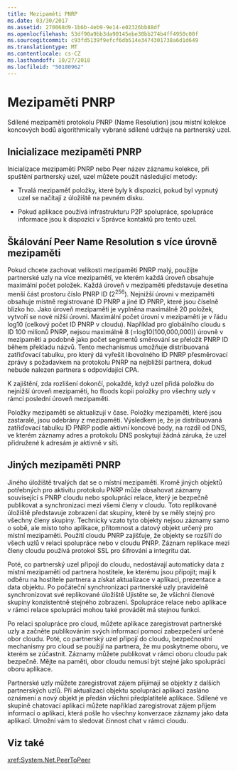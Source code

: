 ```yaml
---
title: Mezipaměti PNRP
ms.date: 03/30/2017
ms.assetid: 270068d9-1b6b-4eb9-9e14-e02326bb88df
ms.openlocfilehash: 53df90a9bb3da90145ebe30bb274b4ff4950c00f
ms.sourcegitcommit: c93fd5139f9efcf6db514e3474301738a6d1d649
ms.translationtype: MT
ms.contentlocale: cs-CZ
ms.lasthandoff: 10/27/2018
ms.locfileid: "50180962"
---
```

# <a name="pnrp-caches"></a>Mezipaměti PNRP
Sdílené mezipaměti protokolu PNRP (Name Resolution) jsou místní kolekce koncových bodů algorithmically vybrané sdílené udržuje na partnerský uzel.  
  
## <a name="pnrp-cache-initialization"></a>Inicializace mezipaměti PNRP  
 Inicializace mezipaměti PNRP nebo Peer název záznamu kolekce, při spuštění partnerský uzel, uzel můžete použít následující metody:  
  
-   Trvalá mezipaměť položky, které byly k dispozici, pokud byl vypnutý uzel se načítají z úložiště na pevném disku.  
  
-   Pokud aplikace používá infrastrukturu P2P spolupráce, spolupráce informace jsou k dispozici v Správce kontaktů pro tento uzel.  
  
## <a name="scaling-peer-name-resolution-with-a-multi-level-cache"></a>Škálování Peer Name Resolution s více úrovně mezipaměti  
 Pokud chcete zachovat velikosti mezipaměti PNRP malý, použijte partnerské uzly na více mezipamětí, ve kterém každá úroveň obsahuje maximální počet položek. Každá úroveň v mezipaměti představuje desetina menší část prostoru číslo PNRP ID (2<sup>256</sup>). Nejnižší úrovni v mezipaměti obsahuje místně registrované ID PNRP a jiné ID PNRP, které jsou číselně blízko ho. Jako úroveň mezipaměti je vyplněna maximálně 20 položek, vytvoří se nové nižší úrovni. Maximální počet úrovní v mezipaměti je v řádu log10 (celkový počet ID PNRP v cloudu). Například pro globálního cloudu s ID 100 milionů PNRP, nejsou maximálně 8 (=log10(100,000,000)) úrovně v mezipaměti a podobně jako počet segmentů směrování se přeložit PNRP ID během překladu názvů. Tento mechanismus umožňuje distribuovaná zatřiďovací tabulku, pro který dá vyřešit libovolného ID PNRP přesměrovací zprávy s požadavkem na protokolu PNRP na nejbližší partnera, dokud nebude nalezen partnera s odpovídající CPA.  
  
 K zajištění, zda rozlišení dokončí, pokaždé, když uzel přidá položku do nejnižší úroveň mezipaměti, ho floods kopii položky pro všechny uzly v rámci poslední úroveň mezipaměti.  
  
 Položky mezipaměti se aktualizují v čase. Položky mezipaměti, které jsou zastaralé, jsou odebrány z mezipaměti. Výsledkem je, že je distribuovaná zatřiďovací tabulku ID PNRP podle aktivní koncové body, na rozdíl od DNS, ve kterém záznamy adres a protokolu DNS poskytují žádná záruka, že uzel přidružené k adresám je aktivně v síti.  
  
## <a name="other-pnrp-caches"></a>Jiných mezipaměti PNRP  
 Jiného úložiště trvalých dat se o místní mezipaměti.  Kromě jiných objektů potřebných pro aktivitu protokolu PNRP může obsahovat záznamy související s PNRP cloudu nebo spolupráci relace, který je bezpečně publikovat a synchronizaci mezi všemi členy v cloudu. Toto replikované úložiště představuje zobrazení dat skupiny, které by se měly stejný pro všechny členy skupiny. Technicky vzato tyto objekty nejsou záznamy samo o sobě, ale místo toho aplikace, přítomnost a datový objekt určený pro místní mezipaměti. Použití cloudu PNRP zajišťuje, že objekty se rozšíří do všech uzlů v relaci spolupráce nebo v cloudu PNRP.  Záznam replikace mezi členy cloudu používá protokol SSL pro šifrování a integritu dat.  
  
 Poté, co partnerský uzel připojí do cloudu, nedostávají automaticky data z místní mezipaměti od partnera hostitele, ke kterému jsou připojit; mají k odběru na hostitele partnera a získat aktualizace v aplikaci, prezentace a data objektu. Po počáteční synchronizaci partnerské uzly pravidelně synchronizovat své replikované úložiště Ujistěte se, že všichni členové skupiny konzistentně stejného zobrazení.  Spolupráce relace nebo aplikace v rámci relace spolupráci mohou také provádět má stejnou funkci.  
  
 Po relaci spolupráce pro cloud, můžete aplikace zaregistrovat partnerské uzly a začněte publikováním svých informací pomocí zabezpečení určené obor cloudu. Poté, co partnerský uzel připojí do cloudu, bezpečnostní mechanismy pro cloud se použijí na partnera, že mu poskytneme oboru, ve kterém se zúčastnit.  Záznamy můžete publikovat v rámci oboru cloudu pak bezpečně. Mějte na paměti, obor cloudu nemusí být stejné jako spolupráci oboru aplikace.  
  
 Partnerské uzly můžete zaregistrovat zájem přijímají se objekty z dalších partnerských uzlů. Při aktualizaci objektu spolupráci aplikaci zasláno oznámení a nový objekt je předán všichni předplatitelé aplikace. Sdílené ve skupině chatovací aplikaci můžete například zaregistrovat zájem příjem informací o aplikaci, která pošle ho všechny konverzace záznamy jako data aplikací.  Umožní vám to sledovat činnost chat v rámci cloudu.  
  
## <a name="see-also"></a>Viz také  
 <xref:System.Net.PeerToPeer>
